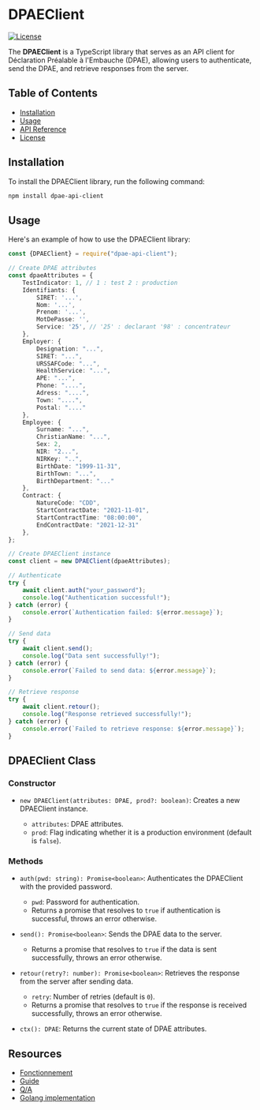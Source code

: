 # DPAEClient

[![License](https://img.shields.io/badge/License-MIT-blue.svg)](https://opensource.org/licenses/MIT)

The **DPAEClient** is a TypeScript library that serves as an API client for Déclaration Préalable à l'Embauche (DPAE), allowing users to authenticate, send the DPAE, and retrieve responses from the server.

## Table of Contents

- [Installation](#installation)
- [Usage](#usage)
- [API Reference](#api-reference)
- [License](#license)

## Installation

To install the DPAEClient library, run the following command:

```bash
npm install dpae-api-client
```

## Usage

Here's an example of how to use the DPAEClient library:

```typescript
const {DPAEClient} = require("dpae-api-client");

// Create DPAE attributes
const dpaeAttributes = {
    TestIndicator: 1, // 1 : test 2 : production
    Identifiants: {
        SIRET: '...',
        Nom: '...',
        Prenom: '...',
        MotDePasse: '',
        Service: '25', // '25' : declarant '98' : concentrateur
    },
    Employer: {
        Designation: "...",
        SIRET: "...",
        URSSAFCode: "...",
        HealthService: "...",
        APE: "...",
        Phone: "....",
        Adress: "....",
        Town: "....",
        Postal: "...."
    },
    Employee: {
        Surname: "...",
        ChristianName: "...",
        Sex: 2,
        NIR: "2...",
        NIRKey: "..",
        BirthDate: "1999-11-31",
        BirthTown: "...",
        BirthDepartment: "..."
    },
    Contract: {
        NatureCode: "CDD",
        StartContractDate: "2021-11-01",
        StartContractTime: "08:00:00",
        EndContractDate: "2021-12-31"
    },
};

// Create DPAEClient instance
const client = new DPAEClient(dpaeAttributes);

// Authenticate
try {
    await client.auth("your_password");
    console.log("Authentication successful!");
} catch (error) {
    console.error(`Authentication failed: ${error.message}`);
}

// Send data
try {
    await client.send();
    console.log("Data sent successfully!");
} catch (error) {
    console.error(`Failed to send data: ${error.message}`);
}

// Retrieve response
try {
    await client.retour();
    console.log("Response retrieved successfully!");
} catch (error) {
    console.error(`Failed to retrieve response: ${error.message}`);
}
```

## DPAEClient Class

### Constructor

- `new DPAEClient(attributes: DPAE, prod?: boolean)`: Creates a new DPAEClient instance.

  - `attributes`: DPAE attributes.
  - `prod`: Flag indicating whether it is a production environment (default is `false`).

### Methods

- `auth(pwd: string): Promise<boolean>`: Authenticates the DPAEClient with the provided password.

  - `pwd`: Password for authentication.
  - Returns a promise that resolves to `true` if authentication is successful, throws an error otherwise.

- `send(): Promise<boolean>`: Sends the DPAE data to the server.

  - Returns a promise that resolves to `true` if the data is sent successfully, throws an error otherwise.

- `retour(retry?: number): Promise<boolean>`: Retrieves the response from the server after sending data.

  - `retry`: Number of retries (default is `0`).
  - Returns a promise that resolves to `true` if the response is received successfully, throws an error otherwise.

- `ctx(): DPAE`: Returns the current state of DPAE attributes.

## Resources

- [Fonctionnement](https://telechargement.dpae-edi.urssaf.fr/5491-API-DPAE-Fonctionnement-2021.pdf)
- [Guide](https://www.dpae-edi.urssaf.fr/5492-API-DPAE-Guide-Implementation.pdf)
- [Q/A](https://www.dpae-edi.urssaf.fr/5493-API-DPAE-FAQ-v1.1.pdf)
- [Golang implementation](https://github.com/flibustenet/dpae)
